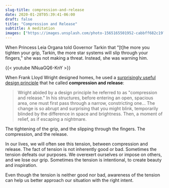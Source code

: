 ```yaml
---
slug-title: compression-and-release
date: 2020-01-28T05:39:41-06:00
draft: false
title: "Compression and Release"
subtitle: A meditation
images: ["https://images.unsplash.com/photo-1565165501952-cabbff682c19?ixlib=rb-1.2.1&ixid=eyJhcHBfaWQiOjEyMDd9&auto=format&fit=crop&w=900&q=60"]
---
```


When Princess Leia Organa told Governor Tarkin that "[t]he more you tighten your grip, Tarkin, the more star systems will slip through your fingers," she was not making a threat. Instead, she was warning him.

{{< youtube NNuaGQ6-KnY >}}

When Frank Lloyd Wright designed homes, he used a [surprisingly useful design principle](https://writingcooperative.com/compression-and-release-ca2222624905) that he called **compression and release**:

> Wright abided by a design principle he referred to as "compression and release." In his structures, before entering an open, spacious area, one must first pass through a narrow, constricting one... The change is so abrupt and surprising that you might blink, temporarily blinded by the difference in space and brightness. Then, a moment of relief, as if escaping a nightmare.

The tightening of the grip, and the slipping through the fingers. The compression, and the release.  

In our lives, we will often see this tension, between compression and release. The fact of tension is not inherently good or bad. Sometimes the tension defeats our purposes. We overexert ourselves or impose on others, and we lose our grip. Sometimes the tension is intentional, to create beauty and inspiration.

Even though the tension is neither good nor bad, awareness of the tension can help us better approach our situation with the right intent.
